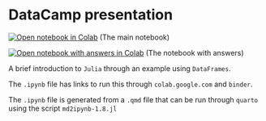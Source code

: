 # DataCamp presentation

[![Open notebook in Colab](https://colab.research.google.com/assets/colab-badge.svg)](https://colab.research.google.com/github/jverzani/DataCampPresentation.jl/blob/main/datacamp.ipynb) (The main notebook)

[![Open notebook with answers in Colab](https://colab.research.google.com/assets/colab-badge.svg)](https://colab.research.google.com/github/jverzani/DataCampPresentation.jl/blob/main/datacamp-answers.ipynb) (The notebook with answers)


A brief introduction to `Julia` through an example using `DataFrames`.

The `.ipynb` file has links to run this through `colab.google.com` and `binder`.

The `.ipynb` file is generated from a `.qmd` file that can be run through `quarto` using the script `md2ipynb-1.8.jl`
